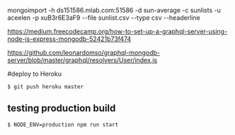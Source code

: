  mongoimport -h ds151586.mlab.com:51586 -d sun-average -c sunlists -u aceelen -p xuB3r6E3aF9 --file sunlist.csv --type csv --headerline

 https://medium.freecodecamp.org/how-to-set-up-a-graphql-server-using-node-js-express-mongodb-52421b73f474

 https://github.com/leonardomso/graphql-mongodb-server/blob/master/graphql/resolvers/User/index.js
 
 #deploy to Heroku
 ```
 $ git push heroku master
 ```
 
 ## testing production build
 ```
 $ NODE_ENV=production npm run start
 ```